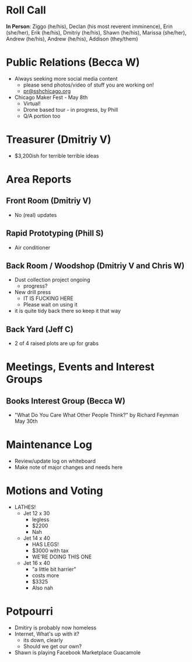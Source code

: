 # Roll Call
**In Person**:  Ziggo (he/his), Declan (his most reverent imminence), Erin (she/her), Erik (he/his), Dmitriy (he/his), Shawn (he/his), Marissa (she/her), Andrew (he/his), Andrew (he/his), Addison (they/them)

# Public Relations (Becca W)
- Always seeking more social media content
  - please send photos/video of stuff you are working on!
  - pr@sshchicago.org
- Chicago Maker Fest - May 8th
  - Virtual! 
  - Drone based tour - in progress, by Phill
  - Q/A portion too
# Treasurer (Dmitriy V)
- $3,200ish for terrible terrible ideas
# Area Reports
## Front Room (Dmitriy V)
- No (real) updates
## Rapid Prototyping (Phill S)
- Air conditioner
## Back Room / Woodshop (Dmitriy V and Chris W)
- Dust collection project ongoing
  - progress?
- New drill press
  - IT IS FUCKING HERE
  - Please wait on using it
- it is quite tidy back there so keep it that way
## Back Yard (Jeff C)

- 2 of 4 raised plots are up for grabs
# Meetings, Events and Interest Groups
## Books Interest Group (Becca W)
  - "What Do You Care What Other People Think?" by Richard Feynman May 30th
# Maintenance Log
- Review/update log on whiteboard
- Make note of major changes and needs here
# Motions and Voting
- LATHES!
  - Jet 12 x 30
    - legless
    - $2200
    - Nah
  - Jet 14 x 40
    - HAS LEGS!
    - $3000 with tax
    - WE'RE DOING THIS ONE
  - Jet 16 x 40
    - "a little bit harrier"
    - costs more
    - $3325
    - Also nah
# Potpourri
- Dmitiry is probably now homeless
- Internet, What's up with it?
  - its down, clearly
  - Should we get our own?
- Shawn is playing Facebook Marketplace Guacamole
